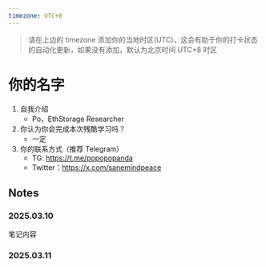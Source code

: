 ```yaml
---
timezone: UTC+8
---
```


> 请在上边的 timezone 添加你的当地时区(UTC)，这会有助于你的打卡状态的自动化更新，如果没有添加，默认为北京时间 UTC+8 时区


# 你的名字

1. 自我介绍
    - Po，EthStorage Researcher
2. 你认为你会完成本次残酷学习吗？
    - 一定
3. 你的联系方式（推荐 Telegram）
    - TG: https://t.me/popopopanda
    - Twitter：https://x.com/sanemindpeace

## Notes

<!-- Content_START -->

### 2025.03.10

笔记内容

### 2025.03.11

<!-- Content_END -->
